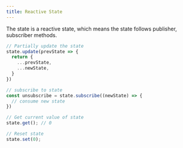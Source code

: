 ```yaml
---
title: Reactive State
---
```


The state is a reactive state, which means the state follows publisher, subscriber methods. 

```js
// Partially update the state
state.update(prevState => {
  return {
    ...prevState,
    ...newState,
  }
})

// subscribe to state
const unsubscribe = state.subscribe((newState) => {
  // consume new state
})

// Get current value of state
state.get(); // 0

// Reset state
state.set(0);
```
